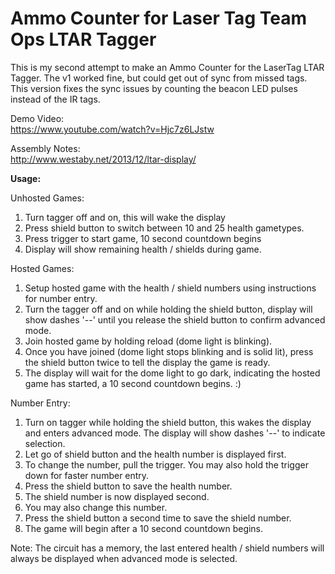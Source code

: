 # Ammo Counter for Laser Tag Team Ops LTAR Tagger
This is my second attempt to make an Ammo Counter for the LaserTag LTAR Tagger.  The v1 worked fine, but could get out of sync from missed tags.  This version fixes the sync issues by counting the beacon LED pulses instead of the IR tags.

Demo Video:               
https://www.youtube.com/watch?v=Hjc7z6LJstw

Assembly Notes:       
http://www.westaby.net/2013/12/ltar-display/

**Usage:**

Unhosted Games:
1. Turn tagger off and on, this will wake the display
2. Press shield button to switch between 10 and 25 health gametypes.
3. Press trigger to start game, 10 second countdown begins
4. Display will show remaining health / shields during game.

Hosted Games:
1. Setup hosted game with the health / shield numbers using instructions for number entry.
2. Turn the tagger off and on while holding the shield button, display will show dashes '--' until you release the shield button to confirm advanced mode.
3. Join hosted game by holding reload (dome light is blinking).
4. Once you have joined (dome light stops blinking and is solid lit), press the shield button twice to tell the display the game is ready.
5. The display will wait for the dome light to go dark, indicating the hosted game has started, a 10 second countdown begins. :)

Number Entry:
1. Turn on tagger while holding the shield button, this wakes the display and enters advanced mode.  The display will show dashes '--' to indicate selection.
2. Let go of shield button and the health number is displayed first.
3. To change the number, pull the trigger.  You may also hold the trigger down for faster number entry.
4. Press the shield button to save the health number.
5. The shield number is now displayed second.
6. You may also change this number.
7. Press the shield button a second time to save the shield number.
8. The game will begin after a 10 second countdown begins.

Note: The circuit has a memory, the last entered health / shield numbers will always be displayed when advanced mode is selected.
